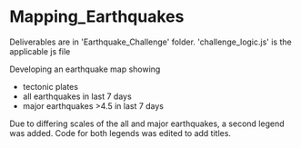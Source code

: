 # Mapping_Earthquakes

Deliverables are in 'Earthquake_Challenge' folder. 'challenge_logic.js' is the applicable js file

Developing an earthquake map showing
- tectonic plates
- all earthquakes in last 7 days
- major earthquakes >4.5 in last 7 days

Due to differing scales of the all and major earthquakes, a second legend was added. Code for both legends was edited to add titles.